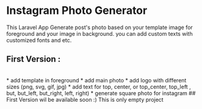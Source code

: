 # Instagram Photo Generator
This Laravel App Generate post's photo based on your template image for foreground and your image in background. you can add custom texts with customized fonts and etc. 
<br>
## First Version :
<br>
 * add template in foreground
 * add main photo
 * add logo with different sizes (png, svg, gif, jpg)
 * add text for top, center, or top_center, top_left , but, but_left, but_right, left, right)
 * generate square photo for instagram 
  ## First Version wil be available soon :) This is only empty project 
  
